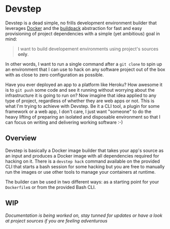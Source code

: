 # Devstep

Devstep is a dead simple, no frills development environment builder that leverages
[Docker](https://www.docker.io/) and the [buildpack](https://devcenter.heroku.com/articles/buildpacks)
abstraction for fast and easy provisioning of project dependencies with a simple
(yet ambitious) goal in mind:

> I want to build developement environments using project's sources **only**.

In other words, I want to run a single command after a `git clone` to spin
up an environment that I can use to hack on any software project out of the box
with as close to zero configuration as possible.

Have you ever deployed an app to a platform like Heroku? How awesome it is to
`git push` some code and see it running without worrying about the infrastructure
it is going to run on? Now imagine that idea applied to any type of project,
regardless of whether they are web apps or not. This is what I'm trying to achieve
with Devstep. Be it a CLI tool, a plugin for some framework or a web app,
I don't care, I just want "someone" to do the heavy lifting of preparing an
isolated and disposable environment so that I can focus on writing and delivering
working software :-)

## Overview

Devstep is basically a Docker image builder that takes your app's source as an
input and produces a Docker image with all dependencies required for hacking on
it. There is a `devstep hack` command available on the provided CLI that starts
a bash session for some hacking but you are free to manually run the images or
use other tools to manage your containers at runtime.

The builder can be used in two different ways: as a starting point for your
`Dockerfile`s or from the provided Bash CLI.

## WIP

_Documentation is being worked on, stay tunned for updates or have a look at
project sources if you are feeling adventurous_
